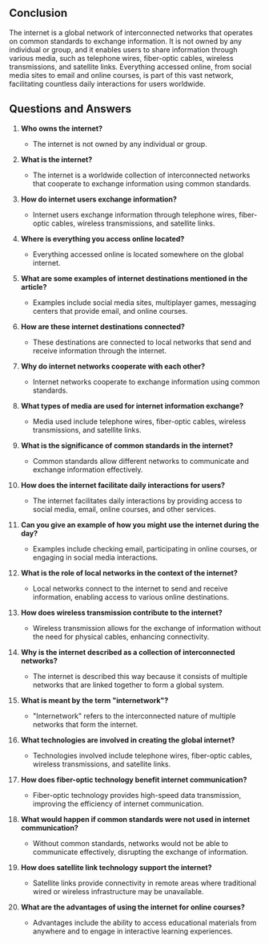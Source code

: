 ## Conclusion

The internet is a global network of interconnected networks that operates on common standards to exchange information. It is not owned by any individual or group, and it enables users to share information through various media, such as telephone wires, fiber-optic cables, wireless transmissions, and satellite links. Everything accessed online, from social media sites to email and online courses, is part of this vast network, facilitating countless daily interactions for users worldwide.

## Questions and Answers

1. **Who owns the internet?**
   - The internet is not owned by any individual or group.

2. **What is the internet?**
   - The internet is a worldwide collection of interconnected networks that cooperate to exchange information using common standards.

3. **How do internet users exchange information?**
   - Internet users exchange information through telephone wires, fiber-optic cables, wireless transmissions, and satellite links.

4. **Where is everything you access online located?**
   - Everything accessed online is located somewhere on the global internet.

5. **What are some examples of internet destinations mentioned in the article?**
   - Examples include social media sites, multiplayer games, messaging centers that provide email, and online courses.

6. **How are these internet destinations connected?**
   - These destinations are connected to local networks that send and receive information through the internet.

7. **Why do internet networks cooperate with each other?**
   - Internet networks cooperate to exchange information using common standards.

8. **What types of media are used for internet information exchange?**
   - Media used include telephone wires, fiber-optic cables, wireless transmissions, and satellite links.

9. **What is the significance of common standards in the internet?**
   - Common standards allow different networks to communicate and exchange information effectively.

10. **How does the internet facilitate daily interactions for users?**
    - The internet facilitates daily interactions by providing access to social media, email, online courses, and other services.

11. **Can you give an example of how you might use the internet during the day?**
    - Examples include checking email, participating in online courses, or engaging in social media interactions.

12. **What is the role of local networks in the context of the internet?**
    - Local networks connect to the internet to send and receive information, enabling access to various online destinations.

13. **How does wireless transmission contribute to the internet?**
    - Wireless transmission allows for the exchange of information without the need for physical cables, enhancing connectivity.

14. **Why is the internet described as a collection of interconnected networks?**
    - The internet is described this way because it consists of multiple networks that are linked together to form a global system.

15. **What is meant by the term "internetwork"?**
    - "Internetwork" refers to the interconnected nature of multiple networks that form the internet.

16. **What technologies are involved in creating the global internet?**
    - Technologies involved include telephone wires, fiber-optic cables, wireless transmissions, and satellite links.

17. **How does fiber-optic technology benefit internet communication?**
    - Fiber-optic technology provides high-speed data transmission, improving the efficiency of internet communication.

18. **What would happen if common standards were not used in internet communication?**
    - Without common standards, networks would not be able to communicate effectively, disrupting the exchange of information.

19. **How does satellite link technology support the internet?**
    - Satellite links provide connectivity in remote areas where traditional wired or wireless infrastructure may be unavailable.

20. **What are the advantages of using the internet for online courses?**
    - Advantages include the ability to access educational materials from anywhere and to engage in interactive learning experiences.
